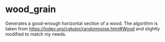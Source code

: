 # wood_grain

Generates a good-enough horizontal section of a wood. The algorithm is taken from https://lodev.org/cgtutor/randomnoise.html#Wood and slightly modified to match my needs.
